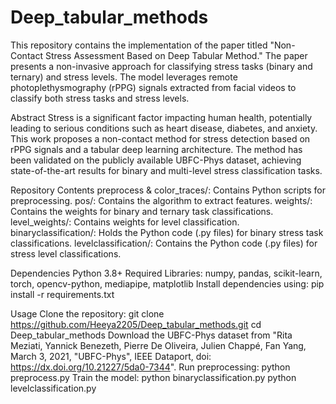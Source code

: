 # Deep_tabular_methods
This repository contains the implementation of the paper titled "Non-Contact Stress Assessment Based on Deep Tabular Method." The paper presents a non-invasive approach for classifying stress tasks (binary and ternary) and stress levels. The model leverages remote photoplethysmography (rPPG) signals extracted from facial videos to classify both stress tasks and stress levels.

Abstract
Stress is a significant factor impacting human health, potentially leading to serious conditions such as heart disease, diabetes, and anxiety. This work proposes a non-contact method for stress detection based on rPPG signals and a tabular deep learning architecture. The method has been validated on the publicly available UBFC-Phys dataset, achieving state-of-the-art results for binary and multi-level stress classification tasks.

Repository Contents
preprocess & color_traces/: Contains Python scripts for preprocessing.
pos/: Contains the algorithm to extract features.
weights/: Contains the weights for binary and ternary task classifications.
level_weights/: Contains weights for level classification.
binaryclassification/: Holds the Python code (.py files) for binary stress task classifications.
levelclassification/: Contains the Python code (.py files) for stress level classifications.

Dependencies
Python 3.8+
Required Libraries:
numpy, pandas, scikit-learn, torch, opencv-python, mediapipe, matplotlib
Install dependencies using:
pip install -r requirements.txt

Usage
Clone the repository:
git clone https://github.com/Heeya2205/Deep_tabular_methods.git
cd Deep_tabular_methods
Download the UBFC-Phys dataset from "Rita Meziati, Yannick Benezeth, Pierre De Oliveira, Julien Chappé, Fan Yang, March 3, 2021, "UBFC-Phys", IEEE Dataport, doi: https://dx.doi.org/10.21227/5da0-7344".
Run preprocessing:
python preprocess.py
Train the model:
python binaryclassification.py
python levelclassification.py



